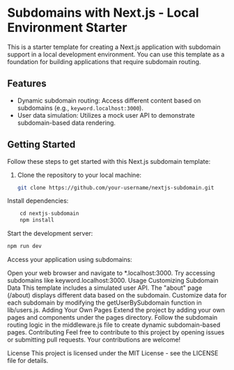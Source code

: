 # Subdomains with Next.js - Local Environment Starter

This is a starter template for creating a Next.js application with subdomain support in a local development environment. You can use this template as a foundation for building applications that require subdomain routing.

## Features

- Dynamic subdomain routing: Access different content based on subdomains (e.g., `keyword.localhost:3000`).
- User data simulation: Utilizes a mock user API to demonstrate subdomain-based data rendering.

## Getting Started

Follow these steps to get started with this Next.js subdomain template:

1. Clone the repository to your local machine:

   ```bash
   git clone https://github.com/your-username/nextjs-subdomain.git
Install dependencies:
```js
    cd nextjs-subdomain
    npm install
```

Start the development server:
```js
npm run dev
```
Access your application using subdomains:

Open your web browser and navigate to *.localhost:3000.
Try accessing subdomains like keyword.localhost:3000.
Usage
Customizing Subdomain Data
This template includes a simulated user API.
The "about" page (/about) displays different data based on the subdomain.
Customize data for each subdomain by modifying the getUserBySubdomain function in lib/users.js.
Adding Your Own Pages
Extend the project by adding your own pages and components under the pages directory.
Follow the subdomain routing logic in the middleware.js file to create dynamic subdomain-based pages.
Contributing
Feel free to contribute to this project by opening issues or submitting pull requests. Your contributions are welcome!

License
This project is licensed under the MIT License - see the LICENSE file for details.
